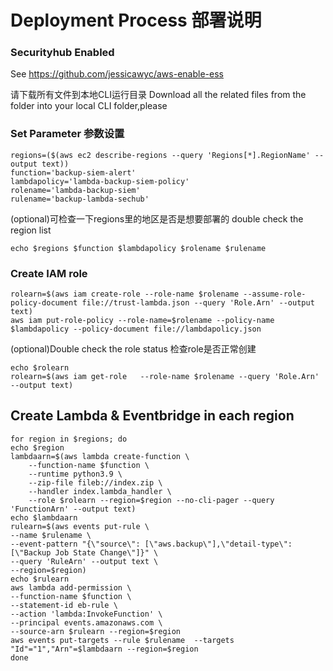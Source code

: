 # Deployment Process 部署说明
### Securityhub Enabled
See https://github.com/jessicawyc/aws-enable-ess

请下载所有文件到本地CLI运行目录 Download all the related files from the folder into your local CLI folder,please
### Set Parameter 参数设置
```
regions=($(aws ec2 describe-regions --query 'Regions[*].RegionName' --output text))
function='backup-siem-alert'
lambdapolicy='lambda-backup-siem-policy'
rolename='lambda-backup-siem'
rulename='backup-lambda-sechub'
```
(optional)可检查一下regions里的地区是否是想要部署的 double check the region list
```
echo $regions $function $lambdapolicy $rolename $rulename
```
### Create IAM role 
```
rolearn=$(aws iam create-role --role-name $rolename --assume-role-policy-document file://trust-lambda.json --query 'Role.Arn' --output text)
aws iam put-role-policy --role-name=$rolename --policy-name $lambdapolicy --policy-document file://lambdapolicy.json
```
(optional)Double check the role status 检查role是否正常创建
```
echo $rolearn
rolearn=$(aws iam get-role   --role-name $rolename --query 'Role.Arn' --output text)
```


## Create Lambda & Eventbridge in each region
```
for region in $regions; do
echo $region
lambdaarn=$(aws lambda create-function \
    --function-name $function \
    --runtime python3.9 \
    --zip-file fileb://index.zip \
    --handler index.lambda_handler \
    --role $rolearn --region=$region --no-cli-pager --query 'FunctionArn' --output text)
echo $lambdaarn
rulearn=$(aws events put-rule \
--name $rulename \
--event-pattern "{\"source\": [\"aws.backup\"],\"detail-type\": [\"Backup Job State Change\"]}" \
--query 'RuleArn' --output text \
--region=$region)
echo $rulearn
aws lambda add-permission \
--function-name $function \
--statement-id eb-rule \
--action 'lambda:InvokeFunction' \
--principal events.amazonaws.com \
--source-arn $rulearn --region=$region
aws events put-targets --rule $rulename  --targets "Id"="1","Arn"=$lambdaarn --region=$region
done
```

